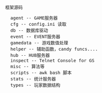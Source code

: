 框架源码

<pre>
  agent -- GAME服务器
  cfg -- config.ini 读取
  db -- 数据库驱动
  event -- EVENT服务器
  gamedata -- 游戏数值处理
  helper -- 辅助函数，candy funcs....
  hub -- HUB服务器
  inspect -- Telnet Console for GS
  misc -- 算法等
  scripts -- awk bash 脚本
  stats -- 统计服务器
  types -- 玩家数据结构
</pre>

